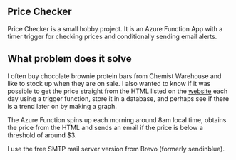 ## Price Checker

Price Checker is a small hobby project. 
It is an Azure Function App with a timer trigger for checking prices and conditionally sending email alerts.

## What problem does it solve

I often buy chocolate brownie protein bars from Chemist Warehouse and like to stock up when they are on sale. I also wanted to know if it was possible to get the price straight from the HTML listed on the [website](https://www.chemistwarehouse.com.au/buy/76850/musashi-high-protein-bar-chocolate-brownie-90g) each day using a trigger function, store it in a database, and perhaps see if there is a trend later on by making a graph.

The Azure Function spins up each morning around 8am local time, obtains the price from the HTML and sends an email if the price is below a threshold of around $3.

I use the free SMTP mail server version from Brevo (formerly sendinblue).
